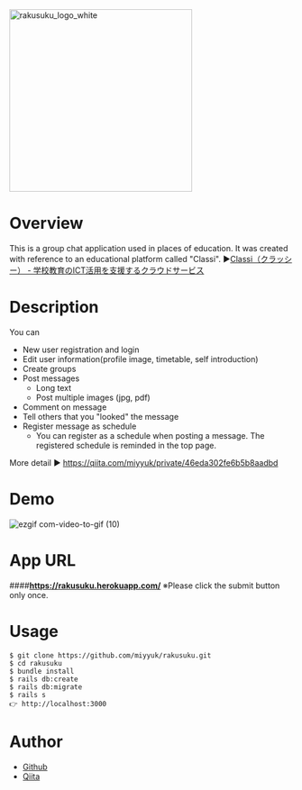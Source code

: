 <img width="324" alt="rakusuku_logo_white" src="https://user-images.githubusercontent.com/63996160/84614087-fc3d7100-aeff-11ea-8b30-8a7380ddb2e4.png">

# Overview
This is a group chat application used in places of education.
It was created with reference to an educational platform called "Classi".
▶︎[Classi（クラッシー） - 学校教育のICT活用を支援するクラウドサービス](https://classi.jp/)


# Description
You can
- New user registration and login
- Edit user information(profile image, timetable, self introduction)
- Create groups
- Post messages
  - Long text
  - Post multiple images (jpg, pdf)
- Comment on message
- Tell others that you "looked" the message
- Register message as schedule
  - You can register as a schedule when posting a message. The registered schedule is reminded in the top page.

More detail ▶︎ https://qiita.com/miyyuk/private/46eda302fe6b5b8aadbd

# Demo
![ezgif com-video-to-gif (10)](https://user-images.githubusercontent.com/63996160/84614126-1d9e5d00-af00-11ea-85bf-a55b59f55d4c.gif)

# App URL
####**https://rakusuku.herokuapp.com/**
※Please click the submit button only once.

# Usage
```
$ git clone https://github.com/miyyuk/rakusuku.git
$ cd rakusuku
$ bundle install
$ rails db:create
$ rails db:migrate
$ rails s
👉 http://localhost:3000
```

# Author
- [Github](https://github.com/miyyuk)
- [Qiita](https://qiita.com/miyyuk/private/b9f7db91a7a6ea5a0a12)